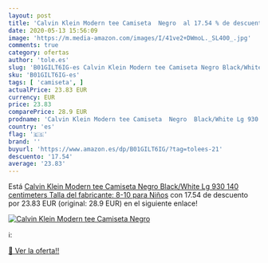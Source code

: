 ```yaml
---
layout: post
title: 'Calvin Klein Modern tee Camiseta  Negro  al 17.54 % de descuento'
date: 2020-05-13 15:56:09
image: 'https://m.media-amazon.com/images/I/41ve2+DWmoL._SL400_.jpg'
comments: true
category: ofertas
author: 'tole.es'
slug: 'B01GILT6IG-es Calvin Klein Modern tee Camiseta Negro Black/White Lg 930...'
sku: 'B01GILT6IG-es'
tags: [ 'camiseta', ]
actualPrice: 23.83 EUR
currency: EUR
price: 23.83
comparePrice: 28.9 EUR
prodname: 'Calvin Klein Modern tee Camiseta  Negro  Black/White Lg 930   140 centimeters  Talla del fabricante: 8-10  para Niños'
country: 'es'
flag: '🇪🇸'
brand: ''
buyurl: 'https://www.amazon.es/dp/B01GILT6IG/?tag=tolees-21'
descuento: '17.54'
average: '23.83'
---
```


Está [Calvin Klein Modern tee Camiseta  Negro  Black/White Lg 930   140 centimeters  Talla del fabricante: 8-10  para Niños](https://www.amazon.es/dp/B01GILT6IG/?tag=tolees-21) con 17.54 de descuento por 23.83 EUR (original: 28.9 EUR) en el siguiente enlace!

[![Calvin Klein Modern tee Camiseta  Negro ](https://m.media-amazon.com/images/I/41ve2+DWmoL._SL400_.jpg)](https://www.amazon.es/dp/B01GILT6IG/?tag=tolees-21)

ℹ️:


[🛒 Ver la oferta!!](https://www.amazon.es/dp/B01GILT6IG/?tag=tolees-21)
